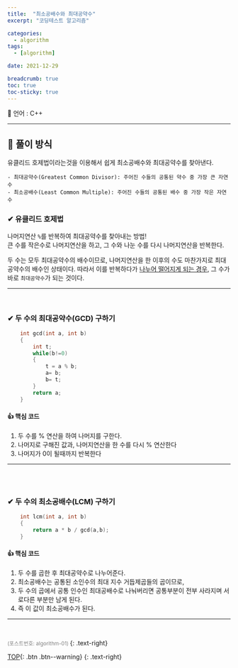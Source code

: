 ```yaml
---
title:  "최소공배수와 최대공약수"
excerpt: "코딩테스트 알고리즘"

categories:
  - algorithm
tags:
  - [algorithm]

date: 2021-12-29

breadcrumb: true
toc: true
toc-sticky: true
---
```


<div class="notice--warning" markdown=1>
<span>📄 언어 : C++  </span> 

 </div>



***
##  🔶 풀이 방식
유클리드 호제법이라는것을 이용해서 쉽게 최소공배수와 최대공약수를 찾아낸다.  

    - 최대공약수(Greatest Common Divisor): 주어진 수들의 공통된 약수 중 가장 큰 자연수 
    - 최소공배수(Least Common Multiple): 주어진 수들의 공통된 배수 중 가장 작은 자연수

### ✔ 유클리드 호제법 
나머지연산 `%`를 반복하여 최대공약수를 찾아내는 방법!  
큰 수를 작은수로 나머지연산을 하고, 그 수와 나눈 수를 다시 나머지연산을 반복한다.  
  
두 수는 모두 최대공약수의 배수이므로, 나머지연산을 한 이후의 수도 마찬가지로 최대공약수의 배수인 상태이다. 따라서 이를 반복하다가 <u>나누어 떨어지게 되는 경우</u>, 그 수가 바로 `최대공약수`가 되는 것이다.


---
<br>


### ✔ 두 수의 최대공약수(GCD) 구하기 

```c++
    int gcd(int a, int b)
    {
        int t;
        while(b!=0)
        {
            t = a % b;
            a= b;
            b= t;
        }
        return a;
    }
```
#### 👍 핵심 코드 
1. 두 수를 % 연산을 하여 나머지를 구한다.
2. 나머지로 구해진 값과, 나머지연산을 한 수를 다시 % 연산한다
3. 나머지가 0이 될때까지 반복한다

--- 
<br>
<br>


### ✔ 두 수의 최소공배수(LCM) 구하기 

```c++
    int lcm(int a, int b)
    {
        return a * b / gcd(a,b);
    }
```
#### 👍 핵심 코드 
1.  두 수를 곱한 후 최대공약수로 나누어준다.
2.  최소공배수는 공통된 소인수의 최대 지수 거듭제곱들의 곱이므로,
3.  두 수의 곱에서 공통 인수인 최대공배수로 나눠버리면 공통부분이 전부 사라지며 서로다른 부분만 남게 된다.
4.  즉 이 값이 최소공배수가 된다.


--- 
<br>





  <small style ="color:gray;">(포스트번호: algorithm-01) </small> 
 {: .text-right}

[TOP](#){: .btn .btn--warning} 
{: .text-right}